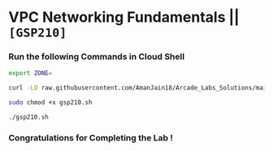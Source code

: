 # VPC Networking Fundamentals || `[GSP210]`

### Run the following Commands in Cloud Shell
```bash
export ZONE=
```

```bash
curl -LO raw.githubusercontent.com/AmanJain18/Arcade_Labs_Solutions/main/VPC%20Networking%20Fundamentals/gsp210.sh

sudo chmod +x gsp210.sh

./gsp210.sh
```

### Congratulations for Completing the Lab !
